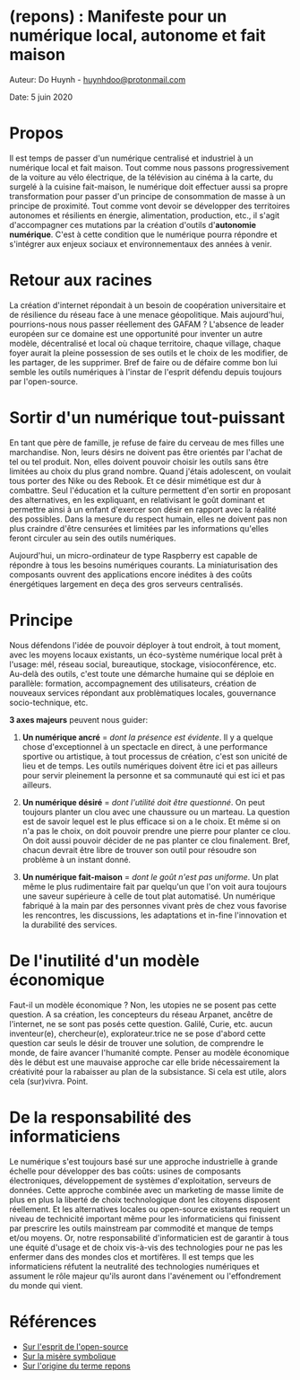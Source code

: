 # (repons) : Manifeste pour un numérique local, autonome et fait maison

Auteur: Do Huynh - huynhdoo@protonmail.com

Date: 5 juin 2020

# Propos
Il est temps de passer d'un numérique centralisé et industriel à un numérique local et fait maison. Tout comme nous passons progressivement de la voiture au vélo électrique, de la télévision au cinéma à la carte, du surgelé à la cuisine fait-maison, le numérique doit effectuer aussi sa propre transformation pour passer d'un principe de consommation de masse à un principe de proximité. Tout comme vont devoir se développer des territoires autonomes et résilients en énergie, alimentation, production, etc., il s'agit d'accompagner ces mutations par la création d'outils d'**autonomie numérique**. C'est à cette condition que le numérique pourra répondre et s'intégrer aux enjeux sociaux et environnementaux des années à venir.

# Retour aux racines
La création d'internet répondait à un besoin de coopération universitaire et de résilience du réseau face à une menace géopolitique. Mais aujourd'hui, pourrions-nous nous passer réellement des GAFAM ? L'absence de leader européen sur ce domaine est une opportunité pour inventer un autre modèle, décentralisé et local où chaque territoire, chaque village, chaque foyer aurait la pleine possession de ses outils et le choix de les modifier, de les partager, de les supprimer. Bref de faire ou de défaire comme bon lui semble les outils numériques à l'instar de l'esprit défendu depuis toujours par l'open-source. 

# Sortir d'un numérique tout-puissant
En tant que père de famille, je refuse de faire du cerveau de mes filles une marchandise. Non, leurs désirs ne doivent pas être orientés par l'achat de tel ou tel produit. Non, elles doivent pouvoir choisir les outils sans être limitées au choix du plus grand nombre. Quand j'étais adolescent, on voulait tous porter des Nike ou des Rebook. Et ce désir mimétique est dur à combattre. Seul l'éducation et la culture permettent d'en sortir en proposant des alternatives, en les expliquant, en relativisant le goût dominant et permettre ainsi à un enfant d'exercer son désir en rapport avec la réalité des possibles. Dans la mesure du respect humain, elles ne doivent pas non plus craindre d'être censurées et limitées par les informations qu'elles feront circuler au sein des outils numériques.

Aujourd'hui, un micro-ordinateur de type Raspberry est capable de répondre à tous les besoins numériques courants. La miniaturisation des composants ouvrent des applications encore inédites à des coûts énergétiques largement en deça des gros serveurs centralisés.

# Principe
Nous défendons l'idée de pouvoir déployer à tout endroit, à tout moment, avec les moyens locaux existants, un éco-système numérique local prêt à l'usage: mél, réseau social, bureautique, stockage, visioconférence, etc. Au-delà des outils, c'est toute une démarche humaine qui se déploie en parallèle: formation, accompagnement des utilisateurs, création de nouveaux services répondant aux problèmatiques locales, gouvernance socio-technique, etc.

**3 axes majeurs** peuvent nous guider:
1. **Un numérique ancré** = *dont la présence est évidente*. Il y a quelque chose d'exceptionnel à un spectacle en direct, à une performance sportive ou artistique, à tout processus de création, c'est son unicité de lieu et de temps. Les outils numériques doivent être ici et pas ailleurs pour servir pleinement la personne et sa communauté qui est ici et pas ailleurs.

2. **Un numérique désiré** = *dont l'utilité doit être questionné*. On peut toujours planter un clou avec une chaussure ou un marteau. La question est de savoir lequel est le plus efficace si on a le choix. Et même si on n'a pas le choix, on doit pouvoir prendre une pierre pour planter ce clou. On doit aussi pouvoir décider de ne pas planter ce clou finalement. Bref, chacun devrait être libre de trouver son outil pour résoudre son problème à un instant donné.

3. **Un numérique fait-maison** = *dont le goût n'est pas uniforme*. Un plat même le plus rudimentaire fait par quelqu'un que l'on voit aura toujours une saveur supérieure à celle de tout plat automatisé. Un numérique fabriqué à la main par des personnes vivant près de chez vous favorise les rencontres, les discussions, les adaptations et in-fine l'innovation et la durabilité des services.

# De l'inutilité d'un modèle économique
Faut-il un modèle économique ? Non, les utopies ne se posent pas cette question. A sa création, les concepteurs du réseau Arpanet, ancêtre de l'internet, ne se sont pas posés cette question. Galilé, Curie, etc. aucun inventeur(e), chercheur(e), explorateur.trice ne se pose d'abord cette question car seuls le désir de trouver une solution, de comprendre le monde, de faire avancer l'humanité compte. Penser au modèle économique dès le début est une mauvaise approche car elle bride nécessairement la créativité pour la rabaisser au plan de la subsistance. Si cela est utile, alors cela (sur)vivra. Point.

# De la responsabilité des informaticiens
Le numérique s'est toujours basé sur une approche industrielle à grande échelle pour développer des bas coûts: usines de composants électroniques, développement de systèmes d'exploitation, serveurs de données. Cette approche combinée avec un marketing de masse limite de plus en plus la liberté de choix technologique dont les citoyens disposent réellement. Et les alternatives locales ou open-source existantes requiert un niveau de technicité important même pour les informaticiens qui finissent par prescrire les outils mainstream par commodité et manque de temps et/ou moyens. Or, notre responsabilité d'informaticien est de garantir à tous une équité d'usage et de choix vis-à-vis des technologies pour ne pas les enfermer dans des mondes clos et mortifères. Il est temps que les informaticiens réfutent la neutralité des technologies numériques et assument le rôle majeur qu'ils auront dans l'avénement ou l'effondrement du monde qui vient.

# Références
- [Sur l'esprit de l'open-source](https://wptavern.com/linus-torvalds-explains-how-open-source-led-to-the-success-of-linux)
- [Sur la misère symbolique](http://arsindustrialis.org/mis%C3%A8re-symbolique#:~:text=La%20mis%C3%A8re%20symbolique%20est%20la,et%20de%20la%20vie%20sensible.)
- [Sur l'origine du terme repons](https://fr.wikipedia.org/wiki/R%C3%A9pons)
